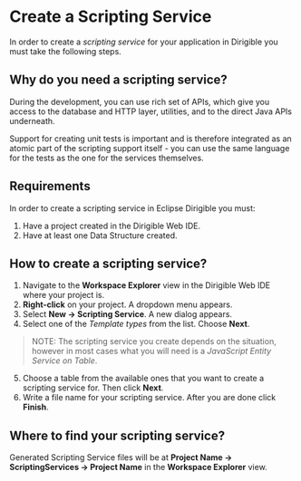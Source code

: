 # Create a Scripting Service

In order to create a *scripting service* for your application in Dirigible you must take the following steps.

## Why do you need a scripting service?

During the development, you can use rich set of APIs, which give you access to the database and HTTP layer, utilities, and to the direct Java APIs underneath.

Support for creating unit tests is important and is therefore integrated as an atomic part of the scripting support itself - you can use the same language for the tests as the one for the services themselves.


## Requirements
In order to create a scripting service in Eclipse Dirigible you must:

1. Have a project created in the Dirigible Web IDE.
2. Have at least one Data Structure created.


## How to create a scripting service?

1. Navigate to the **Workspace Explorer** view in the Dirigible Web IDE where your project is.
2. **Right-click** on your project. A dropdown menu appears.
3. Select **New -> Scripting Service**. A new dialog appears.
4. Select one of the *Template types* from the list. Choose **Next**.

  > NOTE: The scripting service you create depends on the situation, however in most cases what you will need is a *JavaScript Entity Service on Table*.

5. Choose a table from the available ones that you want to create a scripting service for. Then click **Next**.
6.  Write a file name for your scripting service. After you are done click **Finish**.


##  Where to find your scripting service?

Generated Scripting Service files will be at **Project Name -> ScriptingServices -> Project Name** in the **Workspace Explorer** view.
